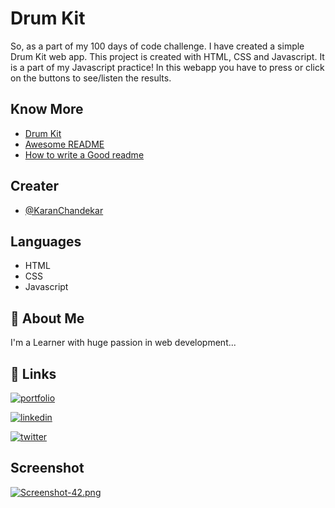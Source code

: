 
# Drum Kit

So, as a part of my 100 days of code challenge. I have created a simple Drum Kit web app. This project is created with HTML, CSS and Javascript. It is a part of my Javascript practice! In this webapp you have to press or click on the buttons to see/listen the results.


## Know More

 - [Drum Kit](https://karanchandekar.github.io/DrumKit/)
 - [Awesome README](https://github.com/matiassingers/awesome-readme)
 - [How to write a Good readme](https://bulldogjob.com/news/449-how-to-write-a-good-readme-for-your-github-project)


## Creater

- [@KaranChandekar](https://github.com/KaranChandekar)


## Languages

- HTML
- CSS
- Javascript


## 🚀 About Me
I'm a Learner with huge passion in web development...


## 🔗 Links
[![portfolio](https://img.shields.io/badge/my_portfolio-000?style=for-the-badge&logo=ko-fi&logoColor=white)](https://portfolio-me-karanchandekar.vercel.app/)

[![linkedin](https://img.shields.io/badge/linkedin-0A66C2?style=for-the-badge&logo=linkedin&logoColor=white)](https://www.linkedin.com/in/karan-chandekar-a87263219/)

[![twitter](https://img.shields.io/badge/twitter-1DA1F2?style=for-the-badge&logo=twitter&logoColor=white)](https://twitter.com/karanchandekar1)


## Screenshot

[![Screenshot-42.png](https://i.postimg.cc/XqySj0xs/Screenshot-42.png)](https://postimg.cc/y3BrjtMR)
